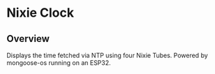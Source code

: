 # Nixie Clock

## Overview

Displays the time fetched via NTP using four Nixie Tubes. Powered by mongoose-os running on an ESP32.
